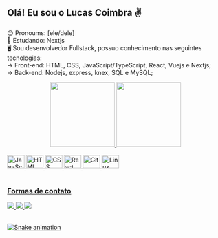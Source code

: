 ## Olá! Eu sou o Lucas Coimbra ✌️

😊 Pronoums: [ele/dele] <br/>
📜 Estudando: Nextjs <br/>
🖥️ Sou desenvolvedor Fullstack, possuo conhecimento nas seguintes tecnologias: <br/>
        -> Front-end: HTML, CSS, JavaScript/TypeScript, React, Vuejs e Nextjs; <br/> 
        -> Back-end: Nodejs, express, knex, SQL e MySQL; <br/>
        
<!--Inseri as tabelas com informações-->
<div align="center">
  <a href="https://github.com/LucasCoimbrax">
  <img height="150em" src="https://github-readme-stats.vercel.app/api?username=LucasCoimbrax&show_icons=true&theme=radical&include_all_commits=true&count_private=true"/>
  <img height="150em" src="https://github-readme-stats.vercel.app/api/top-langs/?username=LucasCoimbrax&layout=compact&langs_count=7&theme=radical"/>
</div>

<!--Tecnologias aprendidas-->
<div style="display: inline_block"><br/>
    <img aling="center" alt="JavaScript" height="30" width="40" src="https://cdn.jsdelivr.net/gh/devicons/devicon/icons/javascript/javascript-original.svg"/>
    <img aling="center" alt="HTML" height="30" width="40" src="https://cdn.jsdelivr.net/gh/devicons/devicon/icons/html5/html5-original-wordmark.svg"/>
    <img aling="center" alt="CSS" height="30" width="40" src="https://cdn.jsdelivr.net/gh/devicons/devicon/icons/css3/css3-original.svg"/>
    <img aling="center" alt="React" height="30" width="40" src="https://cdn.jsdelivr.net/gh/devicons/devicon/icons/react/react-original.svg"/>
    <img aling="center" alt="Git" height="30" width="40" src="https://cdn.jsdelivr.net/gh/devicons/devicon/icons/git/git-original.svg"/>
    <img aling="center" alt="Linux" height="30" width="40" src="https://cdn.jsdelivr.net/gh/devicons/devicon/icons/linux/linux-original.svg"/> 
</div>
<br/>
    
<!--Inseri formas de contato-->
### Formas de contato
<div>
    <a href = "mailto:Lucascoimbralago@gmail.com"><img src="https://img.shields.io/badge/Gmail-D14836?style=for-the-badge&logo=gmail&logoColor=white" target="_blank">
    <a href = "https://www.linkedin.com/in/lucascoimbrarochalago/"><img src="https://img.shields.io/badge/LinkedIn-0077B5?style=for-the-badge&logo=linkedin&logoColor=white" target="_blank">
    <a href = "https://www.instagram.com/coimbralago/"><img src="https://img.shields.io/badge/Instagram-E4405F?style=for-the-badge&logo=instagram&logoColor=white" target = "_blanck">
</div>
<div style="display: inline_block"><br/>
        
<!--JOGO DA COBRINHA COM OS COMMIT's-->
    
![Snake animation](https://github.com/LucasCoimbrax/LucasCoimbrax/blob/output/github-contribution-grid-snake.svg)
        
        
        
